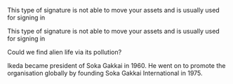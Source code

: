 This type of signature is not able to move your assets and is usually used for signing in

This type of signature is not able to move your assets and is usually used for signing in

Could we find alien life via its pollution?

Ikeda became president of Soka Gakkai in 1960. He went on to promote the organisation globally by founding Soka Gakkai International in 1975.

